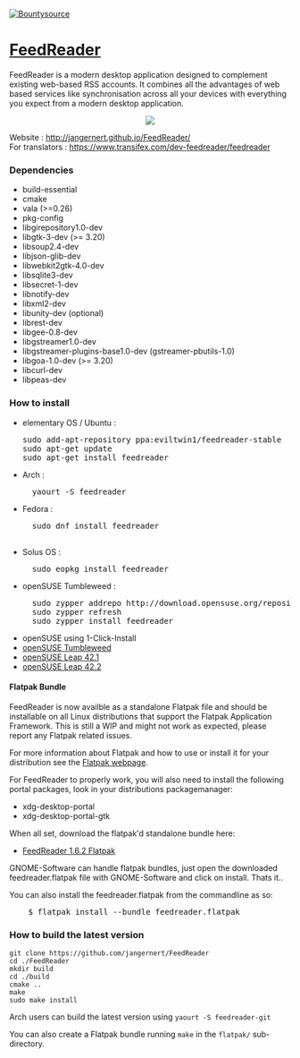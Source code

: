 [![Bountysource](https://img.shields.io/bountysource/team/jangernert-feedreader/activity.svg)](https://www.bountysource.com/teams/jangernert-feedreader/issues)


# [FeedReader](http://jangernert.github.io/FeedReader/)

FeedReader is a modern desktop application designed to complement existing web-based RSS accounts. It combines all the advantages of web based services like synchronisation across all your devices with everything you expect from a modern desktop application.


<div style="text-align:center"><img src ="https://raw.githubusercontent.com/jangernert/feedreader/gh-pages/images/gallery/Screenshot4.png" /></div>

Website : http://jangernert.github.io/FeedReader/<br/>
For translators : https://www.transifex.com/dev-feedreader/feedreader



### Dependencies
- build-essential
- cmake
- vala (>=0.26)
- pkg-config
- libgirepository1.0-dev
- libgtk-3-dev (>= 3.20)
- libsoup2.4-dev
- libjson-glib-dev
- libwebkit2gtk-4.0-dev
- libsqlite3-dev
- libsecret-1-dev
- libnotify-dev
- libxml2-dev
- libunity-dev (optional)
- librest-dev
- libgee-0.8-dev
- libgstreamer1.0-dev
- libgstreamer-plugins-base1.0-dev (gstreamer-pbutils-1.0)
- libgoa-1.0-dev (>= 3.20)
- libcurl-dev
- libpeas-dev


### How to install
  - elementary OS / Ubuntu :<br/>
    <pre>
    sudo add-apt-repository ppa:eviltwin1/feedreader-stable
    sudo apt-get update
    sudo apt-get install feedreader
    </pre>
  - Arch : <br/>
    <pre>
      yaourt -S feedreader
    </pre>
  - Fedora : <br/>
    <pre>
      sudo dnf install feedreader
    </per>
  - Solus OS : <br/>
    <pre>
      sudo eopkg install feedreader
    </pre>
  - openSUSE Tumbleweed : <br/>
    <pre>
      sudo zypper addrepo http://download.opensuse.org/repositories/home:scujas:feedreader/openSUSE_Tumbleweed/home:scujas:feedreader.repo
      sudo zypper refresh
      sudo zypper install feedreader
    </pre>
  - openSUSE using 1-Click-Install
   - [openSUSE Tumbleweed](http://software.opensuse.org/ymp/home:scujas:feedreader/openSUSE_Tumbleweed/feedreader.ymp)
   - [openSUSE Leap 42.1](http://software.opensuse.org/ymp/home:scujas:feedreader/openSUSE_Leap_42.1/feedreader.ymp)
   - [openSUSE Leap 42.2](http://software.opensuse.org/ymp/home:scujas:feedreader/openSUSE_Leap_42.2/feedreader.ymp)

#### Flatpak Bundle

FeedReader is now availble as a standalone Flatpak file and should be installable on all Linux distributions that support the Flatpak Application Framework. This is still a WIP and might not work as expected, please report any Flatpak related issues. 

For more information about Flatpak and how to use or install it for your distribution see the [Flatpak webpage](http://flatpak.org).

For FeedReader to properly work, you will also need to install the following portal packages, look in your distributions packagemanager:

- xdg-desktop-portal 
- xdg-desktop-portal-gtk

When all set, download the flatpak'd standalone bundle here:

- [FeedReader 1.6.2 Flatpak](https://github.com/jscurtu/feedreader-flatpak/releases)

GNOME-Software can handle flatpak bundles, just open the downloaded feedreader.flatpak file with GNOME-Software and click on install. Thats it..

You can also install the feedreader.flatpak from the commandline as so:

<pre>
	$ flatpak install --bundle feedreader.flatpak
</pre>


### How to build the latest version
```
git clone https://github.com/jangernert/FeedReader
cd ./FeedReader
mkdir build
cd ./build
cmake ..
make
sudo make install
```
Arch users can build the latest version using `yaourt -S feedreader-git`

You can also create a Flatpak bundle running `make` in the `flatpak/` sub-directory.

